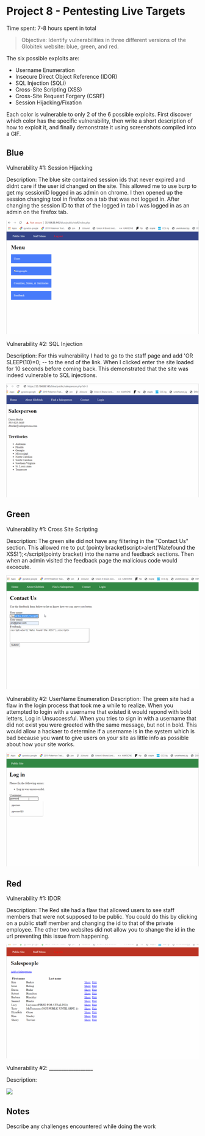 # Project 8 - Pentesting Live Targets

Time spent: 7-8 hours spent in total

> Objective: Identify vulnerabilities in three different versions of the Globitek website: blue, green, and red.

The six possible exploits are:

* Username Enumeration
* Insecure Direct Object Reference (IDOR)
* SQL Injection (SQLi)
* Cross-Site Scripting (XSS)
* Cross-Site Request Forgery (CSRF)
* Session Hijacking/Fixation

Each color is vulnerable to only 2 of the 6 possible exploits. First discover which color has the specific vulnerability, then write a short description of how to exploit it, and finally demonstrate it using screenshots compiled into a GIF.

## Blue

Vulnerability #1: Session Hijacking

Description:
The blue site contained session ids that never expired and didnt care if the user id changed on the site. This allowed me to use burp to get my sessionID logged in as admin on chrome. I then opened up the session changing tool in firefox on a tab that was not logged in. After changing the session ID to that of the logged in tab I was logged in as an admin on the firefox tab.

<img src="ppseshid.gif">

Vulnerability #2: SQL Injection

Description:  For this vulnerability I had to go to the staff page and add 'OR SLEEP(10)=0; -- to the end of the link. When I clicked enter the site loaded for 10 seconds before coming back. This demonstrated that the site was indeed vulnerable to SQL injections.

<img src="sqlInjection.gif">

## Green

Vulnerability #1: Cross Site Scripting

Description:
The green site did not have any filtering in the "Contact Us" section. This allowed me to put (pointy bracket)script>alert('Natefound the XSS!');</script(pointy bracket) into the name and feedback sections. Then when an admin visited the feedback page the malicious code would excecute.

<img src="xssLivePentest.gif">

Vulnerability #2: UserName Enumeration
Description:
The green site had a flaw in the login process that took me a while to realize. When you attempted to login with a username that existed it would repond with bold letters, Log in Unsuccessful. When you tries to sign in with a username that did not exist you were greeted with the same message, but not in bold. This would allow a hackaer to determine if a username is in the system which is bad because you want to give users on your site as little info as possible about how your site works.

<img src="usernameEnumeration.gif">


## Red

Vulnerability #1: IDOR

Description:
The Red site had a flaw that allowed users to see staff members that were not supposed to be public. You could do this by clicking on a public staff member and changing the id to that of the private employee. The other two websites did not allow you to shange the id in the url preventing this issue from happening.

<img src="IDOR.gif">

Vulnerability #2: __________________

Description:

<img src="red-vuln2.gif">


## Notes

Describe any challenges encountered while doing the work
